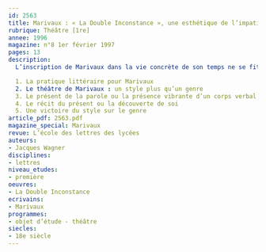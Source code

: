 ```yaml
---
id: 2563
title: Marivaux : « La Double Inconstance », une esthétique de l’impatience
rubrique: Théâtre [1re]
annee: 1996
magazine: n°8 1er février 1997
pages: 13
description: 
  L’inscription de Marivaux dans la vie concrète de son temps ne se fit pas sans mal : il n’obtint pas son diplôme de droit, il n’hérita pas de la charge de directeur de la Monnaie que son père avait obtenue à Riom, il perdit sa fortune dans l’effondrement du système de Law ; il ne lui resta que la littérature pour lui procurer la seule jouissance qui valût à ses yeux : la jouissance du présent.

  1. La pratique littéraire pour Marivaux
  2. Le théâtre de Marivaux : un style plus qu’un genre
  3. Le présent de la parole ou la présence vibrante d’un corps verbal
  4. Le récit du présent ou la découverte de soi
  5. Une victoire du style sur le genre
article_pdf: 2563.pdf
magazine_special: Marivaux
revue: L’école des lettres des lycées
auteurs:
- Jacques Wagner
disciplines:
- lettres
niveau_etudes:
- première
oeuvres:
- La Double Inconstance
ecrivains:
- Marivaux
programmes:
- objet d’étude - théâtre
siecles:
- 18e siècle
---
```

